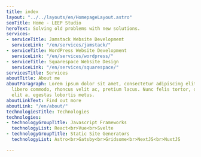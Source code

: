 ```yaml
---
title: index
layout: "../../layouts/en/HomepageLayout.astro"
seoTitle: Home - LEEP Studio
heroText: Solving old problems with new solutions.
services:
- serviceTitle: Jamstack Website Development
  serviceLink: "/en/services/jamstack/"
- serviceTitle: WordPress Website Development
  serviceLink: "/en/services/wordpress/"
- serviceTitle: Squarespace Website Design
  serviceLink: "/en/services/squarespace/"
servicesTitle: Services
aboutTitle: About me
aboutParagraph: Lorem ipsum dolor sit amet, consectetur adipiscing elit. Proin gravida
  libero commodo, rhoncus velit ac, pretium lacus. Nunc felis tortor, dictum vitae
  elit a, egestas lobortis metus.
aboutLinkText: Find out more
aboutLink: "/en/about/"
technologiesTitle: Technologies
technologies:
- technologyGroupTitle: Javascript Frameworks
  technologyList: React<br>Vue<br>Svelte
- technologyGroupTitle: Static Site Generators
  technologyList: Astro<br>Gatsby<br>Gridsome<br>NextJS<br>NuxtJS

---
```

